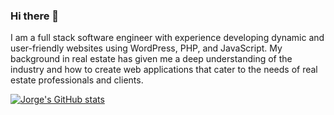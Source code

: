 ### Hi there 👋
I am a full stack software engineer with experience developing dynamic and user-friendly websites using WordPress, PHP, and JavaScript. My background in real estate has given me a deep understanding of the industry and how to create web applications that cater to the needs of real estate professionals and clients.

[![Jorge's GitHub stats](https://github-readme-stats.vercel.app/api?username=jdborges187&show_icons=true&theme=dark)](https://github.com/jdborges187/github-readme-stats)


<!--
**JDBorges187/JDBorges187** is a ✨ _special_ ✨ repository because its `README.md` (this file) appears on your GitHub profile.

Here are some ideas to get you started:

- 🔭 I’m currently working on ...
- 🌱 I’m currently learning ...
- 👯 I’m looking to collaborate on ...
- 🤔 I’m looking for help with ...
- 💬 Ask me about ...
- 📫 How to reach me: ...
- 😄 Pronouns: ...
- ⚡ Fun fact: ...
-->

